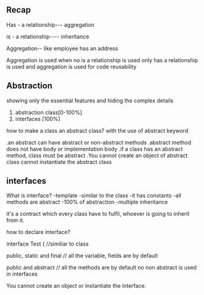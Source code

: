 ##  Recap

Has - a relationship--- aggregation

is - a relationship---- inheritance


Aggregation-- like employee has an address

Aggregation is used when no is a relationship is used only has a relationship is used 
and aggregation is used for code reusability 

## Abstraction

showing only the essential features and hiding the complex details

1. abstraction class[0-100%]
2. interfaces [100%]

how to make a class an abstract class?
with the use of abstract keyword

.an abstract can have abstract or non-abstract methods
.abstract method does not have body or implementation body
.if a class has an abstract method, class must be abstract
.You cannot create an object of abstract class cannot instantiate the abstract class



## interfaces

What is interface?
-template
-similar to the class
-it has constants
-all methods are abstract
-100% of abstraction
-multiple inheritance

it's a contract which every class have to fulfil, whoever is going to inherit from it.

how to declare interface?

interface Test {            //similiar to class


public, static and  final   // all the variable, fields are by default


public and abstract        // all the methods are by default no non abstract is used in interfaces

You cannot create an object or instantiate the interface.






























